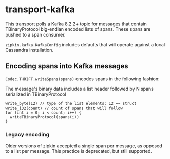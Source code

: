 # transport-kafka
This transport polls a Kafka 8.2.2+ topic for messages that contain
TBinaryProtocol big-endian encoded lists of spans. These spans are
pushed to a span consumer.

`zipkin.kafka.KafkaConfig` includes defaults that will operate
against a local Cassandra installation.


## Encoding spans into Kafka messages
`Codec.THRIFT.writeSpans(spans)` encodes spans in the following fashion:

The message's binary data includes a list header followed by N spans serialized in TBinaryProtocol
```
write_byte(12) // type of the list elements: 12 == struct
write_i32(count) // count of spans that will follow
for (int i = 0; i < count; i++) {
  writeTBinaryProtocol(spans(i))
}
```

### Legacy encoding
Older versions of zipkin accepted a single span per message, as opposed
to a list per message. This practice is deprecated, but still supported.